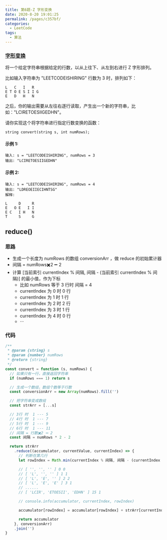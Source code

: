```yaml
---
title: 第6题-Z 字形变换
date: 2020-8-20 19:01:25
permalink: /pages/c357bf/
categories:
  - LeetCode
tags:
  - 算法
---
```


### [字形变换](https://leetcode-cn.com/problems/zigzag-conversion/)

将一个给定字符串根据给定的行数，以从上往下、从左到右进行 Z 字形排列。

比如输入字符串为 "LEETCODEISHIRING" 行数为 3 时，排列如下：

```
L   C   I   R
E T O E S I I G
E   D   H   N
```

之后，你的输出需要从左往右逐行读取，产生出一个新的字符串，比如："LCIRETOESIIGEDHN"。

请你实现这个将字符串进行指定行数变换的函数：

```
string convert(string s, int numRows);
```

#### 示例 1:

```
输入: s = "LEETCODEISHIRING", numRows = 3
输出: "LCIRETOESIIGEDHN"
```

#### 示例 2:

```
输入: s = "LEETCODEISHIRING", numRows = 4
输出: "LDREOEIIECIHNTSG"
解释:

L     D     R
E   O E   I I
E C   I H   N
T     S     G
```

<!-- more -->

## reduce()

### 思路

- 生成一个长度为 numRows 的数组 conversionArr ，做 reduce 的初始累计器
- 间隔 = numRows✖️2 ➖ 2
- 计算 [当前索引 currentIndex % 间隔, 间隔 - (当前索引 currentIndex % 间隔)] 的最小值，作为下标
  - 比如 numRows 等于 3 行时 间隔 = 4
  - currentIndex 为 0 时 0 行
  - currentIndex 为 1 时 1 行
  - currentIndex 为 2 时 2 行
  - currentIndex 为 3 时 1 行
  - currentIndex 为 4 时 0 行
  - ···

### 代码

```JavaScript
/**
 * @param {string} s
 * @param {number} numRows
 * @return {string}
 */
const convert = function (s, numRows) {
  // 如果只有一行，直接返回字符串
  if (numRows === 1) return s

  // 生成一个数组，数组个数等于行数
  const conversionArr = new Array(numRows).fill('')

  // 把字符串变成数组
  const strArr = [...s]

  // 3行 时  1 --- 5
  // 4行 时  1 --- 7
  // 5行 时  1 --- 9
  // 6行 时  1 --- 11
  // 间隔 = 行数✖️2 ➖ 2
  const 间隔 = numRows * 2 - 2

  return strArr
    .reduce((accumulator, currentValue, currentIndex) => {
      // 判断在第几行
      let rowIndex = Math.min(currentIndex % 间隔, 间隔 - (currentIndex % 间隔))

      // [ '', '', '' ] 0 0
      // [ 'L', '', '' ] 1 1
      // [ 'L', 'E', '' ] 2 2
      // [ 'L', 'E', 'E' ] 3 1
      // ......
      // [ 'LCIR', 'ETOESII', 'EDHN' ] 15 1

      // console.info(accumulator, currentIndex, rowIndex)

      accumulator[rowIndex] = accumulator[rowIndex] + strArr[currentIndex]

      return accumulator
    }, conversionArr)
    .join('')
}
```

